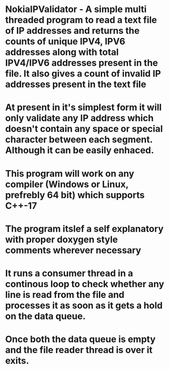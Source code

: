 # NokiaIPValidator - A simple multi threaded program to read a text file of IP addresses and returns the counts of unique IPV4, IPV6 addresses along with total IPV4/IPV6 addresses present in the file. It also gives a count of invalid IP addresses present in the text file

# At present in it's simplest form it will only validate any IP address which doesn't contain any space or special character between each segment. Although it can be easily enhaced.

# This program will work on any compiler (Windows or Linux, prefrebly 64 bit) which supports C++-17
# The program itslef a self explanatory with proper doxygen style comments wherever necessary

# It runs a consumer thread in a continous loop to check whether any line is read from the file and processes it as soon as it gets a hold on the data queue.
# Once both the data queue is empty and the file reader thread is over it exits.

